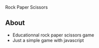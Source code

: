 Rock Paper Scissors

## About

* Educationnal rock paper scissors game
* Just a simple game with javascript

